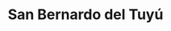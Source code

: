 ---
title: San Bernardo del Tuyú
url: /san-bernardo-del-tuyu/
latitude: -36.688
longitude: -56.684
---